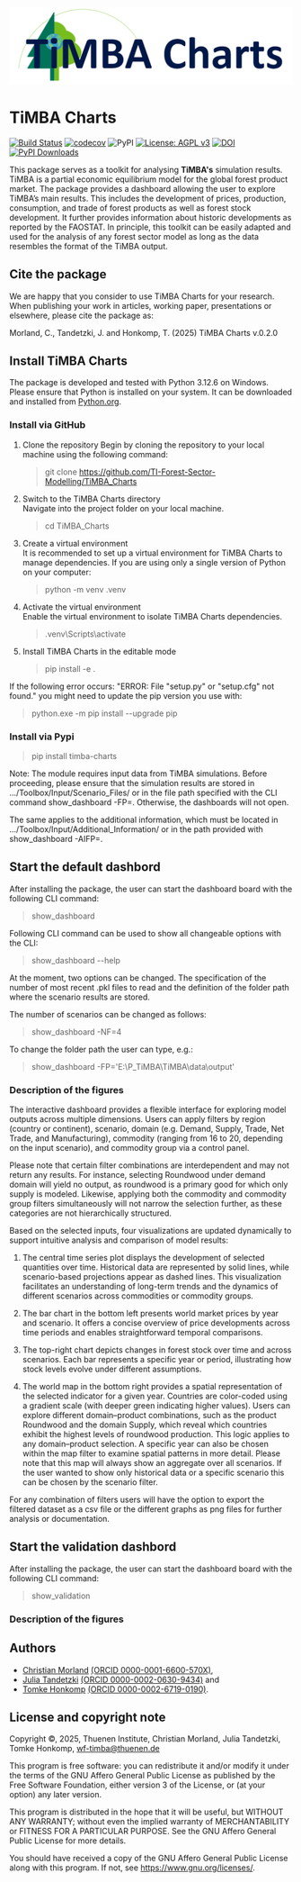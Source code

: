 ![TiMBA Logo](https://raw.githubusercontent.com/TI-Forest-Sector-Modelling/TiMBA_Charts/main/Toolbox/classes/assets/timba_charts_logo.png)

# TiMBA Charts

[![Build Status](https://github.com/TI-Forest-Sector-Modelling/TiMBA_Charts/actions/workflows/actions.yml/badge.svg)](https://github.com/TI-Forest-Sector-Modelling/TiMBA_Charts/actions/workflows/actions.yml)
[![codecov](https://codecov.io/gh/TI-Forest-Sector-Modelling/TiMBA_Charts/graph/badge.svg?token=S4TDJI4CC3)](https://codecov.io/gh/TI-Forest-Sector-Modelling/TiMBA_Charts)
![PyPI](https://img.shields.io/pypi/v/TiMBA_Charts)
[![License: AGPL v3](https://img.shields.io/badge/License-AGPL_v3-blue.svg)](https://www.gnu.org/licenses/agpl-3.0)
[![DOI](https://zenodo.org/badge/883749241.svg)](https://zenodo.org/badge/latestdoi/883749241)
[![PyPI Downloads](https://static.pepy.tech/badge/timba-charts)](https://pepy.tech/projects/timba-charts)

This package serves as a toolkit for analysing **TiMBA's** simulation results. TiMBA is a partial economic equilibrium model for the global forest product market. The package provides a dashboard allowing the user to explore TiMBA’s main results. This includes the development of prices, production, consumption, and trade of forest products as well as forest stock development. It further provides information about historic developments as reported by the FAOSTAT. In principle, this toolkit can be easily adapted and used for the analysis of any forest sector model as long as the data resembles the format of the TiMBA output. 

## Cite the package
We are happy that you consider to use TiMBA Charts for your research. When publishing your work in articles, working paper, presentations or elsewhere, please cite the package as:

Morland, C., Tandetzki, J. and Honkomp, T. (2025) TiMBA Charts v.0.2.0

## Install TiMBA Charts

The package is developed and tested with Python 3.12.6 on Windows. Please ensure that Python is installed on your system. It can be downloaded and installed
from [Python.org](https://www.python.org/downloads/release/python-3126/).

### Install via GitHub

1. Clone the repository
Begin by cloning the repository to your local machine using the following command: 
   >git clone https://github.com/TI-Forest-Sector-Modelling/TiMBA_Charts
   > 
2. Switch to the TiMBA Charts directory  
Navigate into the project folder on your local machine.
   >cd TiMBA_Charts
   >
3. Create a virtual environment  
It is recommended to set up a virtual environment for TiMBA Charts to manage dependencies. If you are using only a single version of Python on your computer:
   >python -m venv .venv
   >
1. Activate the virtual environment  
Enable the virtual environment to isolate TiMBA Charts dependencies. 
   >.venv\Scripts\activate
   >
1. Install TiMBA Charts in the editable mode  
   >pip install -e .

If the following error occurs: "ERROR: File "setup.py" or "setup.cfg" not found."
you might need to update the pip version you use with: 
>python.exe -m pip install --upgrade pip

### Install via Pypi
   >pip install timba-charts

Note: The module requires input data from TiMBA simulations. Before proceeding, please ensure that the simulation results are stored in .../Toolbox/Input/Scenario_Files/ or in the file path specified with the CLI command show_dashboard -FP=. Otherwise, the dashboards will not open.

The same applies to the additional information, which must be located in .../Toolbox/Input/Additional_Information/ or in the path provided with show_dashboard -AIFP=.

## Start the default dashbord
After installing the package, the user can start the dashboard board with the following CLI command:
> show_dashboard

Following CLI command can be used to show all changeable options with the CLI:
> show_dashboard --help

At the moment, two options can be changed. The specification of the number of most recent .pkl files to read and 
the definition of the folder path where the scenario results are stored.

The number of scenarios can be changed as follows:
> show_dashboard -NF=4

To change the folder path the user can type, e.g.:
> show_dashboard -FP='E:\P_TiMBA\TiMBA\data\output'

### Description of the figures
The interactive dashboard provides a flexible interface for exploring model outputs across multiple dimensions. Users can apply filters by region (country or continent), scenario, domain (e.g. Demand, Supply, Trade, Net Trade, and Manufacturing), commodity (ranging from 16 to 20, depending on the input scenario), and commodity group via a control panel. 

Please note that certain filter combinations are interdependent and may not return any results. For instance, selecting Roundwood under demand domain will yield no output, as roundwood is a primary good for which only supply is modeled. Likewise, applying both the commodity and commodity group filters simultaneously will not narrow the selection further, as these categories are not hierarchically structured.

Based on the selected inputs, four visualizations are updated dynamically to support intuitive analysis and comparison of model results:  

1. The central time series plot displays the development of selected quantities over time. Historical data are represented by solid lines, while scenario-based projections appear as dashed lines. This visualization facilitates an understanding of long-term trends and the dynamics of different scenarios across commodities or commodity groups.  

2. The bar chart in the bottom left presents world market prices by year and scenario. It offers a concise overview of price developments across time periods and enables straightforward temporal comparisons.  

3. The top-right chart depicts changes in forest stock over time and across scenarios. Each bar represents a specific year or period, illustrating how stock levels evolve under different assumptions.  

4. The world map in the bottom right provides a spatial representation of the selected indicator for a given year. Countries are color-coded using a gradient scale (with deeper green indicating higher values). Users can explore different domain–product combinations, such as the product Roundwood and the domain Supply, which reveal which countries exhibit the highest levels of roundwood production. This logic applies to any domain–product selection. A specific year can also be chosen within the map filter to examine spatial patterns in more detail. Please note that this map will always show an aggregate over all scenarios. If the user wanted to show only historical data or a specific scenario this can be chosen by the scenario filter.
   
For any combination of filters users will have the option to export the filtered dataset as a csv file or the different graphs as png files for further analysis or documentation.  

## Start the validation dashbord
After installing the package, the user can start the dashboard board with the following CLI command:
> show_validation

### Description of the figures

## Authors
- [Christian Morland](https://www.thuenen.de/de/fachinstitute/waldwirtschaft/personal/wissenschaftliches-personal/ehemalige-liste/christian-morland-msc) [(ORCID 0000-0001-6600-570X)](https://orcid.org/0000-0001-6600-570X),
- [Julia Tandetzki](https://www.thuenen.de/de/fachinstitute/waldwirtschaft/personal/wissenschaftliches-personal/julia-tandetzki-msc) [(ORCID 0000-0002-0630-9434)](https://orcid.org/0000-0002-0630-9434) and 
- [Tomke Honkomp](https://www.thuenen.de/de/fachinstitute/waldwirtschaft/personal/wissenschaftliches-personal/tomke-honkomp-msc) [(ORCID 0000-0002-6719-0190)](https://orcid.org/0000-0002-6719-0190). 

## License and copyright note
Copyright ©, 2025, Thuenen Institute, Christian Morland, Julia Tandetzki, 
Tomke Honkomp, wf-timba@thuenen.de

This program is free software: you can redistribute it and/or modify
it under the terms of the GNU Affero General Public License as
published by the Free Software Foundation, either version 3 of the
License, or (at your option) any later version.

This program is distributed in the hope that it will be useful, but
WITHOUT ANY WARRANTY; without even the implied warranty of
MERCHANTABILITY or FITNESS FOR A PARTICULAR PURPOSE.  See the GNU
Affero General Public License for more details.

You should have received a copy of the GNU Affero General Public
License along with this program.  If not, see
<https://www.gnu.org/licenses/>.


